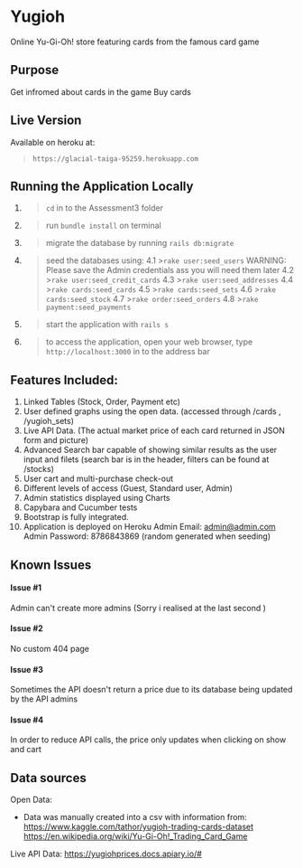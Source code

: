 # Yugioh
Online Yu-Gi-Oh! store featuring cards from the famous card game

## Purpose
Get infromed about cards in the game
Buy cards

## Live Version
Available on heroku at:
> ```https://glacial-taiga-95259.herokuapp.com```

## Running the Application Locally

1. > ```cd``` in to the Assessment3 folder
2. > run ```bundle install``` on terminal
3. > migrate the database by running ```rails db:migrate```
4. > seed the databases using:
4.1 >```rake user:seed_users``` WARNING: Please save the Admin credentials ass you will need them later
4.2 >```rake user:seed_credit_cards``` 
4.3 >```rake user:seed_addresses``` 
4.4 >```rake cards:seed_cards``` 
4.5 >```rake cards:seed_sets``` 
4.6 >```rake cards:seed_stock``` 
4.7 >```rake order:seed_orders``` 
4.8 >```rake payment:seed_payments``` 
5. > start the application with ```rails s```
6. > to access the application, open your web browser, type ```http://localhost:3000``` in to the address bar


## Features Included:
1. Linked Tables (Stock, Order, Payment etc)
2. User defined graphs using the open data. (accessed through /cards , /yugioh_sets)
3. Live API Data. (The actual market price of each card returned in JSON form and picture)
4. Advanced Search bar capable of showing similar results as the user input and filets 
(search bar is in the header, filters can be found at /stocks)
5. User cart and multi-purchase check-out
6. Different levels of access (Guest, Standard user, Admin)
7. Admin statistics displayed using Charts
8. Capybara and Cucumber tests
9. Bootstrap is fully integrated.
10. Application is deployed on Heroku
Admin Email: admin@admin.com
Admin Password: 8786843869 (random generated when seeding)

## Known Issues

#### Issue #1

Admin can't create more admins (Sorry i realised at the last second )

#### Issue #2

No custom 404 page

#### Issue #3

Sometimes the API doesn't return a price due to its database being updated by the API admins

#### Issue #4

In order to reduce API calls, the price only updates when clicking on show and cart


## Data sources
Open Data:
- Data was manually created into a csv with information from:
https://www.kaggle.com/tathor/yugioh-trading-cards-dataset 
https://en.wikipedia.org/wiki/Yu-Gi-Oh!_Trading_Card_Game 

Live API Data:
https://yugiohprices.docs.apiary.io/#
